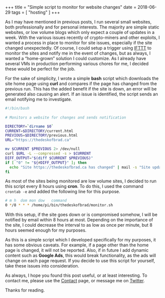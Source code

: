 +++
title = "Simple script to monitor for website changes"
date = 2018-06-29
tags = [ "hosting" ]
+++

As I may have mentioned in previous posts, I run several small websites, both professionally and for personal interests. The majority are simple static websites, or low volume blogs which only expect a couple of updates in a week. With the various issues recently of crypto-miners and other exploits, I wanted a process in place to monitor for site issues, especially if the site changed unexpectedly. Of course, I could setup a trigger using [IFTTT](https://ifttt.com) to monitor the sites and notify me in the event of changes, but as always, I wanted a “home-grown” solution I could customize. As I already have several VMs in production performing various chores for me, I decided these would be perfect for the job.

For the sake of simplicity, I wrote a simple __bash__ script which downloads the site home page using __curl__ and compares if the page has changed from the previous run. This has the added benefit if the site is down, an error will be generated also causing an alert. If an issue is identified, the script sends an email notifying me to investigate.

```bash
#!/bin/bash
                                                                                                                            
# Monitors a website for changes and sends notification

DIRECTORY=`dirname $0`
CURRENT=$DIRECTORY/current.html
PREVIOUS=$DIRECTORY/previous.html
URL="https://thedeskofbrad.ca"

mv $CURRENT $PREVIOUS 2> /dev/null
curl $URL -L --compressed -s > $CURRENT
DIFF_OUTPUT="$(diff $CURRENT $PREVIOUS)"
if [ "0" != "${#DIFF_OUTPUT}" ]; then
  echo "Site https://thedeskofbrad.ca has changed" | mail -s "Site update report" email@domain.com
fi
```

As most of the sites being monitored are low volume sites, I decided to run this script every 8 hours using __cron__. To do this, I used the command `crontab -e` and added the following line for this purpose.

```bash
# m h  dom mon dow   command
0 */8 * * * /home/pi/bin/thedeskofbrad/monitor.sh
```

With this setup, if the site goes down or is compromised somehow, I will be notified by email within 8 hours at most. Depending on the importance of the site, I could decrease the interval to as low as once per minute, but 8 hours seemed enough for my purposes. 

As this is a simple script which I developed specifically for my purposes, it has some obvious caveats. For example, if a page other than the home page is changed, it will not be reported. Also, if in future I add dynamic content such as __Google Ads__, this would break functionality, as the ads will change on each page request. If you decide to use this script for yourself, take these issues into consideration. 

As always, I hope you found this post useful, or at least interesting. To contact me, please use the [Contact](/contact) page, or message me on [Twitter](https://twitter.com/bftsystems).

Thanks for reading.
